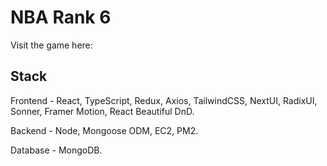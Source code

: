 # NBA Rank 6

Visit the game here:

## Stack

Frontend - React, TypeScript, Redux, Axios, TailwindCSS, NextUI, RadixUI, Sonner, Framer Motion, React Beautiful DnD.

Backend - Node, Mongoose ODM, EC2, PM2.

Database - MongoDB.
